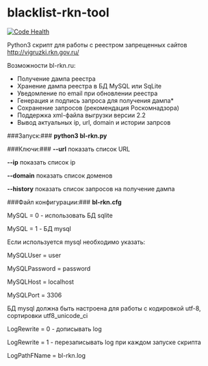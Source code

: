 # blacklist-rkn-tool

[![Code Health](https://landscape.io/github/Prototype-X/blacklist-rkn-tool/master/landscape.svg?style=flat)](https://landscape.io/github/Prototype-X/blacklist-rkn-tool/master)

Python3 скрипт для работы с реестром запрещенных сайтов http://vigruzki.rkn.gov.ru/

Возможности bl-rkn.ru:
* Получение дампа реестра
* Хранение дампа реестра в БД MySQL или SqLite
* Уведомление по email при обновлении реестра
* Генерация и подпись запроса для получения дампа*
* Сохранение запросов (рекомендация Роскомнадзора)
* Поддержка xml-файла выгрузки версии 2.2
* Вывод актуальных ip, url, domain и истории запрсов

###Запуск:###
**python3 bl-rkn.py**

###Ключи:###
**--url** показать список URL

**--ip** показать список ip

**--domain** показать список доменов

**--history** показать список запросов на получение дампа

###Файл конфигурации:###
**bl-rkn.cfg**

MySQL = 0 - использовать БД sqlite

MySQL = 1 - БД mysql

Если используется mysql необходимо указать:

MySQLUser = user

MySQLPassword = password

MySQLHost = localhost

MySQLPort = 3306

БД mysql должна быть настроена для работы с кодировкой utf-8, сортировки utf8_unicode_ci

LogRewrite = 0 - дописывать log

LogRewrite = 1 - перезаписывать log при каждом запуске скрипта

LogPathFName = bl-rkn.log
